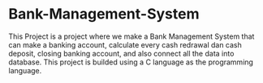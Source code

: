 # Bank-Management-System
This Project is a project where we make a Bank Management System that can make a banking account, calculate every cash redrawal dan cash deposit, closing banking account, and also connect all the data into database. This project is builded using a C language as the programming language.
